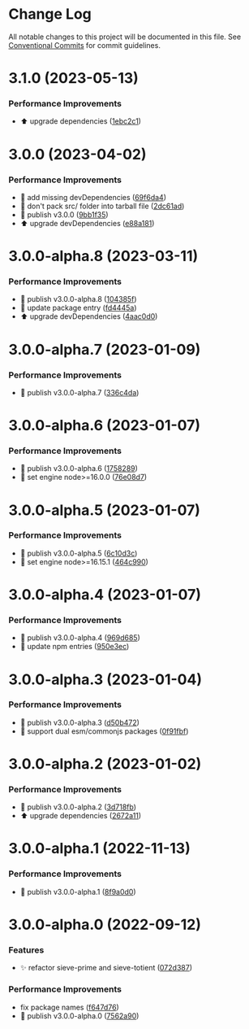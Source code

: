 # Change Log

All notable changes to this project will be documented in this file.
See [Conventional Commits](https://conventionalcommits.org) for commit guidelines.

# 3.1.0 (2023-05-13)


### Performance Improvements

* ⬆️ upgrade dependencies ([1ebc2c1](https://github.com/guanghechen/algorithm.ts/commit/1ebc2c167dcc4024d9552aacf5838e1ffc73e58f))



# 3.0.0 (2023-04-02)


### Performance Improvements

* 🔧 add missing devDependencies ([69f6da4](https://github.com/guanghechen/algorithm.ts/commit/69f6da43cf1ecebac9f6bf8a7d8ffaced7f9de4c))
* 🔧 don't pack src/ folder into tarball file ([2dc61ad](https://github.com/guanghechen/algorithm.ts/commit/2dc61ad8c031cfc1ecf4f63c405d3e23eff1d9c9))
* 🔖 publish v3.0.0 ([9bb1f35](https://github.com/guanghechen/algorithm.ts/commit/9bb1f3515444890907c8e811b989f17073f39591))
* ⬆️ upgrade devDependencies ([e88a181](https://github.com/guanghechen/algorithm.ts/commit/e88a181201ea675715be11d165b0c49c0f9224b8))



# 3.0.0-alpha.8 (2023-03-11)


### Performance Improvements

* 🔖 publish v3.0.0-alpha.8 ([104385f](https://github.com/guanghechen/algorithm.ts/commit/104385f40c0be99b843e3342e85b618761047b69))
* 🔧 update package entry ([fd4445a](https://github.com/guanghechen/algorithm.ts/commit/fd4445a0197b21b1d6cc157c543c1f59116c2cc5))
* ⬆️ upgrade devDependencies ([4aac0d0](https://github.com/guanghechen/algorithm.ts/commit/4aac0d0267b4050689e95902d081302131417ec5))



# 3.0.0-alpha.7 (2023-01-09)


### Performance Improvements

* 🔖 publish v3.0.0-alpha.7 ([336c4da](https://github.com/guanghechen/algorithm.ts/commit/336c4da3b92a49804c60d0a6dfb783b14712ce0a))



# 3.0.0-alpha.6 (2023-01-07)


### Performance Improvements

* 🔖 publish v3.0.0-alpha.6 ([1758289](https://github.com/guanghechen/algorithm.ts/commit/1758289e40e4d8786800b21aeed3525a572e89fe))
* 🔧 set engine node>=16.0.0 ([76e08d7](https://github.com/guanghechen/algorithm.ts/commit/76e08d7a410d437f83a84002c97892204c1fd5ca))



# 3.0.0-alpha.5 (2023-01-07)


### Performance Improvements

* 🔖 publish v3.0.0-alpha.5 ([6c10d3c](https://github.com/guanghechen/algorithm.ts/commit/6c10d3c77bf342c7284a27e0fe07ce26fbdba05b))
* 🔧 set engine node>=16.15.1 ([464c990](https://github.com/guanghechen/algorithm.ts/commit/464c99062aeec99258c1a1e475570b549f63addb))



# 3.0.0-alpha.4 (2023-01-07)


### Performance Improvements

* 🔖 publish v3.0.0-alpha.4 ([969d685](https://github.com/guanghechen/algorithm.ts/commit/969d68502c3c35690ed7aee86dde2fe60cddddfc))
* 🔧 update npm entries ([950e3ec](https://github.com/guanghechen/algorithm.ts/commit/950e3ec1d0c9ec3a53de613b9048b3442697404d))



# 3.0.0-alpha.3 (2023-01-04)


### Performance Improvements

* 🔖 publish v3.0.0-alpha.3 ([d50b472](https://github.com/guanghechen/algorithm.ts/commit/d50b4725bde1b43474f490a29672db5aa1482ae3))
* 🔧 support dual esm/commonjs packages ([0f91fbf](https://github.com/guanghechen/algorithm.ts/commit/0f91fbf7c22d7778175ee833afdcf05df5dd34ba))



# 3.0.0-alpha.2 (2023-01-02)


### Performance Improvements

* 🔖 publish v3.0.0-alpha.2 ([3d718fb](https://github.com/guanghechen/algorithm.ts/commit/3d718fba94605e2fd60a3056b502e2e1376ca0ed))
* ⬆️ upgrade dependencies ([2672a11](https://github.com/guanghechen/algorithm.ts/commit/2672a119246358d4589ae36bcabd044d395b6136))



# 3.0.0-alpha.1 (2022-11-13)


### Performance Improvements

* 🔖 publish v3.0.0-alpha.1 ([8f9a0d0](https://github.com/guanghechen/algorithm.ts/commit/8f9a0d0dfee15efc08c4165848123b118c13ce81))



# 3.0.0-alpha.0 (2022-09-12)


### Features

* ✨ refactor sieve-prime and sieve-totient ([072d387](https://github.com/guanghechen/algorithm.ts/commit/072d387775fbc29427c05941f82eaba58f210e44))


### Performance Improvements

* fix package names ([f647d76](https://github.com/guanghechen/algorithm.ts/commit/f647d76ebf0606a773624c9d0121151d6e75ddd3))
* 🔖 publish v3.0.0-alpha.0 ([7562a90](https://github.com/guanghechen/algorithm.ts/commit/7562a908843d63b6b1bf92e7aa2104e7b294eaa0))
